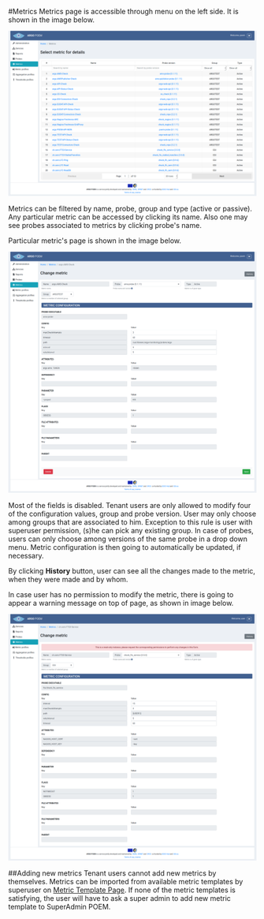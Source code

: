 #Metrics
Metrics page is accessible through menu on the left side. It is shown in the image below.

![Tenant Metrics](figures/tenant_metrics.png)

Metrics can be filtered by name, probe, group and type (active or passive). Any particular metric can be accessed by clicking its name. Also one may see probes associated to metrics by clicking probe's name.

Particular metric's page is shown in the image below.

![Tenant Metric Detail](figures/tenant_metrics_details.png)

Most of the fields is disabled. Tenant users are only allowed to modify four of the configuration values, group and probe version. User may only choose among groups that are associated to him. Exception to this rule is user with superuser permission, (s)he can pick any existing group. In case of probes, users can only choose among versions of the same probe in a drop down menu. Metric configuration is then going to automatically be updated, if necessary.

By clicking **History** button, user can see all the changes made to the metric, when they were made and by whom.

In case user has no permission to modify the metric, there is going to appear a warning message on top of page, as shown in image below.

![Tenant Metric Readonly](figures/tenant_metric_readonly.png)

##Adding new metrics
Tenant users cannot add new metrics by themselves. Metrics can be imported from available metric templates by superuser on [Metric Template Page](tenant_metric_templates.md). If none of the metric templates is satisfying, the user will have to ask a super admin to add new metric template to SuperAdmin POEM.
